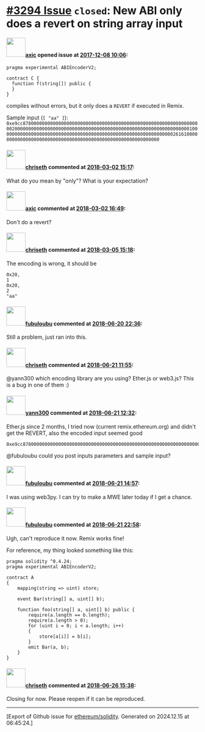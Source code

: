 # [\#3294 Issue](https://github.com/ethereum/solidity/issues/3294) `closed`: New ABI only does a revert on string array input

#### <img src="https://avatars.githubusercontent.com/u/20340?v=4" width="50">[axic](https://github.com/axic) opened issue at [2017-12-08 10:06](https://github.com/ethereum/solidity/issues/3294):

```
pragma experimental ABIEncoderV2;

contract C {
  function f(string[]) public {
  }    
}
```

compiles without errors, but it only does a `REVERT` if executed in Remix.

Sample input (`[ "aa" ]`): `0xe9cc87800000000000000000000000000000000000000000000000000000000000000020000000000000000000000000000000000000000000000000000000000000000100000000000000000000000000000000000000000000000000000000000000026161000000000000000000000000000000000000000000000000000000000000`


#### <img src="https://avatars.githubusercontent.com/u/9073706?v=4" width="50">[chriseth](https://github.com/chriseth) commented at [2018-03-02 15:17](https://github.com/ethereum/solidity/issues/3294#issuecomment-369948921):

What do you mean by "only"? What is your expectation?

#### <img src="https://avatars.githubusercontent.com/u/20340?v=4" width="50">[axic](https://github.com/axic) commented at [2018-03-02 16:49](https://github.com/ethereum/solidity/issues/3294#issuecomment-369979590):

Don't do a revert?

#### <img src="https://avatars.githubusercontent.com/u/9073706?v=4" width="50">[chriseth](https://github.com/chriseth) commented at [2018-03-05 15:18](https://github.com/ethereum/solidity/issues/3294#issuecomment-370452172):

The encoding is wrong, it should be
```
0x20,
1
0x20,
2
"aa"
```

#### <img src="https://avatars.githubusercontent.com/u/3859395?u=627688e4c2662b6c0c0a01ba2f722b6cf4e5a553&v=4" width="50">[fubuloubu](https://github.com/fubuloubu) commented at [2018-06-20 22:36](https://github.com/ethereum/solidity/issues/3294#issuecomment-398919582):

Still a problem, just ran into this.

#### <img src="https://avatars.githubusercontent.com/u/9073706?v=4" width="50">[chriseth](https://github.com/chriseth) commented at [2018-06-21 11:55](https://github.com/ethereum/solidity/issues/3294#issuecomment-399077946):

@yann300 which encoding library are you using? Ether.js or web3.js? This is a bug in one of them :)

#### <img src="https://avatars.githubusercontent.com/u/6940742?v=4" width="50">[yann300](https://github.com/yann300) commented at [2018-06-21 12:32](https://github.com/ethereum/solidity/issues/3294#issuecomment-399087346):

Ether.js since 2 months, I tried now (current remix.ethereum.org) and didn't get the REVERT, also the encoded input seemed good
```
0xe9cc878000000000000000000000000000000000000000000000000000000000000000200000000000000000000000000000000000000000000000000000000000000001000000000000000000000000000000000000000000000000000000000000002000000000000000000000000000000000000000000000000000000000000000026161000000000000000000000000000000000000000000000000000000000000
```
@fubuloubu could you post inputs parameters and sample input?

#### <img src="https://avatars.githubusercontent.com/u/3859395?u=627688e4c2662b6c0c0a01ba2f722b6cf4e5a553&v=4" width="50">[fubuloubu](https://github.com/fubuloubu) commented at [2018-06-21 14:57](https://github.com/ethereum/solidity/issues/3294#issuecomment-399133651):

I was using web3py. I can try to make a MWE later today if I get a chance.

#### <img src="https://avatars.githubusercontent.com/u/3859395?u=627688e4c2662b6c0c0a01ba2f722b6cf4e5a553&v=4" width="50">[fubuloubu](https://github.com/fubuloubu) commented at [2018-06-21 22:58](https://github.com/ethereum/solidity/issues/3294#issuecomment-399269233):

Ugh, can't reproduce it now. Remix works fine!

For reference, my thing looked something like this:
```solidity
pragma solidity ^0.4.24;
pragma experimental ABIEncoderV2;

contract A
{
    mapping(string => uint) store;
    
    event Bar(string[] a, uint[] b);
    
    function foo(string[] a, uint[] b) public {
        require(a.length == b.length);
        require(a.length > 0);
        for (uint i = 0; i < a.length; i++)
        {
            store[a[i]] = b[i];
        }
        emit Bar(a, b);
    }
}
```

#### <img src="https://avatars.githubusercontent.com/u/9073706?v=4" width="50">[chriseth](https://github.com/chriseth) commented at [2018-06-26 15:38](https://github.com/ethereum/solidity/issues/3294#issuecomment-400356118):

Closing for now. Please reopen if it can be reproduced.


-------------------------------------------------------------------------------



[Export of Github issue for [ethereum/solidity](https://github.com/ethereum/solidity). Generated on 2024.12.15 at 06:45:24.]
